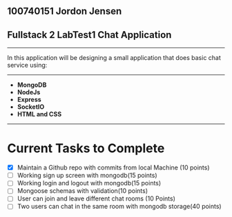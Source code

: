 ## 100740151 Jordon Jensen
## Fullstack 2 LabTest1 Chat Application

---

In this application will be designing a small application that does basic chat service using:

---

- **MongoDB**
- **NodeJs**
- **Express**
- **SocketIO**
- **HTML and CSS**

---
# Current Tasks to Complete

- [x] Maintain a Github repo with commits from local Machine (10 points)
- [ ] Working sign up screen with mongodb(15 points)
- [ ] Working login and logout with mongodb(15 points)
- [ ] Mongoose schemas with validation(10 points)
- [ ] User can join and leave different chat rooms (10 Points)
- [ ] Two users can chat in the same room with mongodb storage(40 points) 